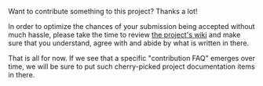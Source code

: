 Want to contribute something to this project? Thanks a lot!

In order to optimize the chances of your submission being accepted without much hassle, please take the time to review [the project's wiki](https://github.com/Neolander/numerical-cookbook/wiki) and make sure that you understand, agree with and abide by what is written in there.

That is all for now. If we see that a specific "contribution FAQ" emerges over time, we will be sure to put such cherry-picked project documentation items in there.
